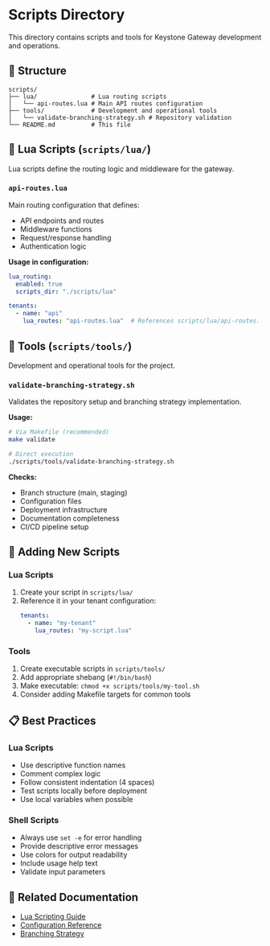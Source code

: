 # Scripts Directory

This directory contains scripts and tools for Keystone Gateway development and operations.

## 📁 Structure

```
scripts/
├── lua/               # Lua routing scripts
│   └── api-routes.lua # Main API routes configuration
├── tools/             # Development and operational tools
│   └── validate-branching-strategy.sh # Repository validation
└── README.md          # This file
```

## 🐢 Lua Scripts (`scripts/lua/`)

Lua scripts define the routing logic and middleware for the gateway.

### `api-routes.lua`
Main routing configuration that defines:
- API endpoints and routes
- Middleware functions
- Request/response handling
- Authentication logic

**Usage in configuration:**
```yaml
lua_routing:
  enabled: true
  scripts_dir: "./scripts/lua"

tenants:
  - name: "api"
    lua_routes: "api-routes.lua"  # References scripts/lua/api-routes.lua
```

## 🔧 Tools (`scripts/tools/`)

Development and operational tools for the project.

### `validate-branching-strategy.sh`
Validates the repository setup and branching strategy implementation.

**Usage:**
```bash
# Via Makefile (recommended)
make validate

# Direct execution
./scripts/tools/validate-branching-strategy.sh
```

**Checks:**
- Branch structure (main, staging)
- Configuration files
- Deployment infrastructure
- Documentation completeness
- CI/CD pipeline setup

## 🚀 Adding New Scripts

### Lua Scripts
1. Create your script in `scripts/lua/`
2. Reference it in your tenant configuration:
   ```yaml
   tenants:
     - name: "my-tenant"
       lua_routes: "my-script.lua"
   ```

### Tools
1. Create executable scripts in `scripts/tools/`
2. Add appropriate shebang (`#!/bin/bash`)
3. Make executable: `chmod +x scripts/tools/my-tool.sh`
4. Consider adding Makefile targets for common tools

## 📋 Best Practices

### Lua Scripts
- Use descriptive function names
- Comment complex logic
- Follow consistent indentation (4 spaces)
- Test scripts locally before deployment
- Use local variables when possible

### Shell Scripts
- Always use `set -e` for error handling
- Provide descriptive error messages
- Use colors for output readability
- Include usage help text
- Validate input parameters

## 🔗 Related Documentation

- [Lua Scripting Guide](../docs/lua-scripting.md)
- [Configuration Reference](../docs/configuration.md)
- [Branching Strategy](../docs/branching-strategy.md)
